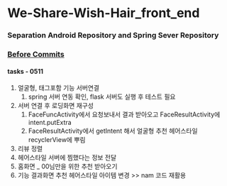 # We-Share-Wish-Hair_front_end

### Separation Android Repository and Spring Sever Repository
### [Before Commits](https://github.com/EunChanNam/We-Share-Wish-Hair/tree/AND)

#### tasks - 0511
1. 얼굴형, 태그포함 기능 서버연결 
   1. spring 서버 연동 확인, flask 서버도 실행 후 테스트 필요
2. 서버 연결 후 로딩화면 재구성 
   1. FaceFuncActivity에서 요청보내서 결과 받아오고 FaceResultActivity에 intent.putExtra
   2. FaceResultActivity에서 getIntent 해서 얼굴형 추천 헤어스타일 recyclerView에 뿌림
3. 리뷰 정렬
4. 헤어스타일 서버에 찜했다는 정보 전달
5. 홈화면 _ 00님만을 위한 추천 받아오기
6. 기능 결과화면 추천 헤어스타일 아이템 변경 >> nam 코드 재활용
